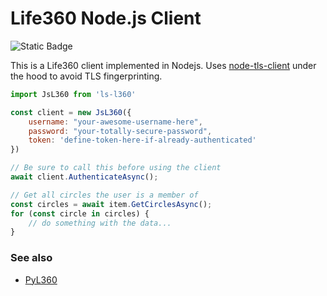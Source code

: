 # Life360 Node.js Client
![Static Badge](https://img.shields.io/badge/Node.js-24.0.4-orange)

This is a Life360 client implemented in Nodejs. Uses [node-tls-client](https://github.com/Sahil1337/node-tls-client) under the hood to avoid TLS fingerprinting.

```js
import JsL360 from 'ls-l360'

const client = new JsL360({
    username: "your-awesome-username-here",
    password: "your-totally-secure-password",
    token: 'define-token-here-if-already-authenticated'
})

// Be sure to call this before using the client
await client.AuthenticateAsync();

// Get all circles the user is a member of
const circles = await item.GetCirclesAsync();
for (const circle in circles) {
    // do something with the data...
}
```

### See also
- [PyL360](https://github.com/arkangel-dev/PyL360)
